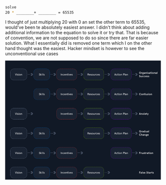 ```bash
solve 
20 * ________+ ________ = 65535
```

I thought of just multiplying 20 with 0 an set the other term to 65535, would've been te absolutely easiest answer. I didn't think about adding additional information to the equation to solve it or try that. That is because of convention, we are not supposed to do so since there are far easier solution. What I essentially did is removed one term which I on the other hand thought was the easiest. Hacker mindset is however to see the unconventional use cases 

![](images/frustration.png)

